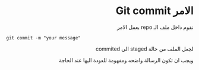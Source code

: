 <div dir=rtl>

# الامر Git commit

نقوم داخل ملف الـ repo بعمل الامر <br/>

</div>

`git commit -m "your message"` <br/>

<div dir=rtl>

لجعل الملف من حالة staged الى commited
<br/>

ويجب ان تكون الرسالة واضحه ومفهومة للعودة اليها عند الحاجة

</div>
